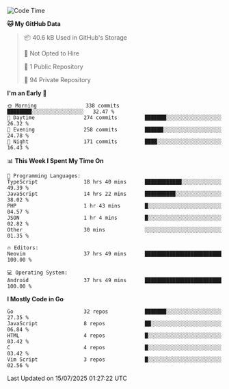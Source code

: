 
<!--START_SECTION:waka-->
![Code Time](http://img.shields.io/badge/Code%20Time-6%2C098%20hrs%2045%20mins-blue)

**🐱 My GitHub Data** 

> 📦 40.6 kB Used in GitHub's Storage 
 > 
> 🚫 Not Opted to Hire
 > 
> 📜 1 Public Repository 
 > 
> 🔑 94 Private Repository 
 > 
**I'm an Early 🐤** 

```text
🌞 Morning                338 commits         ████████░░░░░░░░░░░░░░░░░   32.47 % 
🌆 Daytime                274 commits         ███████░░░░░░░░░░░░░░░░░░   26.32 % 
🌃 Evening                258 commits         ██████░░░░░░░░░░░░░░░░░░░   24.78 % 
🌙 Night                  171 commits         ████░░░░░░░░░░░░░░░░░░░░░   16.43 % 
```


📊 **This Week I Spent My Time On** 

```text
💬 Programming Languages: 
TypeScript               18 hrs 40 mins      ████████████░░░░░░░░░░░░░   49.39 % 
JavaScript               14 hrs 22 mins      ██████████░░░░░░░░░░░░░░░   38.02 % 
PHP                      1 hr 43 mins        █░░░░░░░░░░░░░░░░░░░░░░░░   04.57 % 
JSON                     1 hr 4 mins         █░░░░░░░░░░░░░░░░░░░░░░░░   02.82 % 
Other                    30 mins             ░░░░░░░░░░░░░░░░░░░░░░░░░   01.35 % 

🔥 Editors: 
Neovim                   37 hrs 49 mins      █████████████████████████   100.00 % 

💻 Operating System: 
Android                  37 hrs 49 mins      █████████████████████████   100.00 % 
```

**I Mostly Code in Go** 

```text
Go                       32 repos            ███████░░░░░░░░░░░░░░░░░░   27.35 % 
JavaScript               8 repos             ██░░░░░░░░░░░░░░░░░░░░░░░   06.84 % 
HTML                     4 repos             █░░░░░░░░░░░░░░░░░░░░░░░░   03.42 % 
C                        4 repos             █░░░░░░░░░░░░░░░░░░░░░░░░   03.42 % 
Vim Script               3 repos             █░░░░░░░░░░░░░░░░░░░░░░░░   02.56 % 
```




 Last Updated on 15/07/2025 01:27:22 UTC
<!--END_SECTION:waka-->
